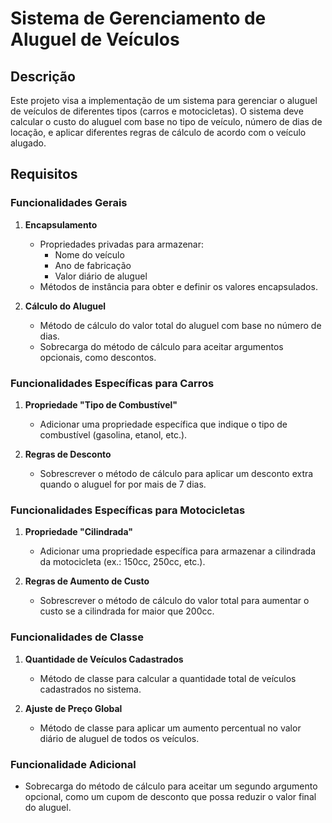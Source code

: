 # Sistema de Gerenciamento de Aluguel de Veículos

## Descrição

Este projeto visa a implementação de um sistema para gerenciar o aluguel de veículos de diferentes tipos (carros e motocicletas). O sistema deve calcular o custo do aluguel com base no tipo de veículo, número de dias de locação, e aplicar diferentes regras de cálculo de acordo com o veículo alugado.

## Requisitos

### Funcionalidades Gerais
1. **Encapsulamento**  
   - Propriedades privadas para armazenar:
     - Nome do veículo
     - Ano de fabricação
     - Valor diário de aluguel
   - Métodos de instância para obter e definir os valores encapsulados.

2. **Cálculo do Aluguel**  
   - Método de cálculo do valor total do aluguel com base no número de dias.
   - Sobrecarga do método de cálculo para aceitar argumentos opcionais, como descontos.

### Funcionalidades Específicas para Carros
1. **Propriedade "Tipo de Combustível"**  
   - Adicionar uma propriedade específica que indique o tipo de combustível (gasolina, etanol, etc.).

2. **Regras de Desconto**  
   - Sobrescrever o método de cálculo para aplicar um desconto extra quando o aluguel for por mais de 7 dias.

### Funcionalidades Específicas para Motocicletas
1. **Propriedade "Cilindrada"**  
   - Adicionar uma propriedade específica para armazenar a cilindrada da motocicleta (ex.: 150cc, 250cc, etc.).
 
2. **Regras de Aumento de Custo**  
   - Sobrescrever o método de cálculo do valor total para aumentar o custo se a cilindrada for maior que 200cc.

### Funcionalidades de Classe
1. **Quantidade de Veículos Cadastrados**  
   - Método de classe para calcular a quantidade total de veículos cadastrados no sistema.

2. **Ajuste de Preço Global**  
   - Método de classe para aplicar um aumento percentual no valor diário de aluguel de todos os veículos.

### Funcionalidade Adicional
- Sobrecarga do método de cálculo para aceitar um segundo argumento opcional, como um cupom de desconto que possa reduzir o valor final do aluguel.
